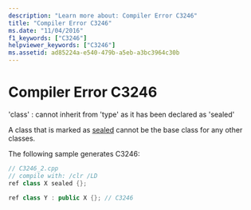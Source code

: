 ```yaml
---
description: "Learn more about: Compiler Error C3246"
title: "Compiler Error C3246"
ms.date: "11/04/2016"
f1_keywords: ["C3246"]
helpviewer_keywords: ["C3246"]
ms.assetid: ad85224a-e540-479b-a5eb-a3bc3964c30b
---
```

# Compiler Error C3246

'class' : cannot inherit from 'type' as it has been declared as 'sealed'

A class that is marked as [sealed](../../extensions/sealed-cpp-component-extensions.md) cannot be the base class for any other classes.

The following sample generates C3246:

```cpp
// C3246_2.cpp
// compile with: /clr /LD
ref class X sealed {};

ref class Y : public X {}; // C3246
```
